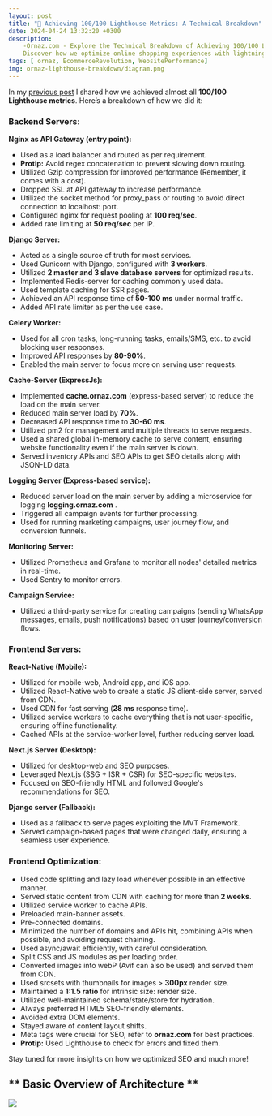 ```yaml
---
layout: post
title: "🚀 Achieving 100/100 Lighthouse Metrics: A Technical Breakdown"
date: 2024-04-24 13:32:20 +0300
description: 
    -Ornaz.com - Explore the Technical Breakdown of Achieving 100/100 Lighthouse Metrics. 
    Discover how we optimize online shopping experiences with lightning-fast performance and superior SEO solutions. 🚀💪 # Add post description (optional)
tags: [ ornaz, EcommerceRevolution, WebsitePerformance]
img: ornaz-lighthouse-breakdown/diagram.png
---
```

In my [previous post](https://ashutoshverma.com/ornaz-desktop-lighthouse-metrices/) I shared how we achieved almost all **100/100 Lighthouse metrics**. Here’s a breakdown of how we did it:

### **Backend Servers**:

**Nginx as API Gateway (entry point):**
- Used as a load balancer and routed as per requirement.
- **Protip:** Avoid regex concatenation to prevent slowing down routing.
- Utilized Gzip compression for improved performance (Remember, it comes with a cost).
- Dropped SSL at API gateway to increase performance.
- Utilized the socket method for proxy_pass or routing to avoid direct connection to localhost: port.
- Configured nginx for request pooling at **100 req/sec**.
- Added rate limiting at **50 req/sec** per IP.

**Django Server:**
- Acted as a single source of truth for most services.
- Used Gunicorn with Django, configured with **3 workers**.
- Utilized **2 master and 3 slave database servers** for optimized results.
- Implemented Redis-server for caching commonly used data.
- Used template caching for SSR pages.
- Achieved an API response time of **50-100 ms** under normal traffic.
- Added API rate limiter as per the use case.

**Celery Worker:**
- Used for all cron tasks, long-running tasks, emails/SMS, etc. to avoid blocking user responses.
- Improved API responses by **80-90%**.
- Enabled the main server to focus more on serving user requests.

**Cache-Server (ExpressJs):**
- Implemented **cache.ornaz.com** (express-based server) to reduce the load on the main server.
- Reduced main server load by **70%**.
- Decreased API response time to **30-60 ms**.
- Utilized pm2 for management and multiple threads to serve requests.
- Used a shared global in-memory cache to serve content, ensuring website functionality even if the main server is down.
- Served inventory APIs and SEO APIs to get SEO details along with JSON-LD data.

**Logging Server (Express-based service):**
- Reduced server load on the main server by adding a microservice for logging **logging.ornaz.com** .
- Triggered all campaign events for further processing.
- Used for running marketing campaigns, user journey flow, and conversion funnels.

**Monitoring Server:**
- Utilized Prometheus and Grafana to monitor all nodes' detailed metrics in real-time.
- Used Sentry to monitor errors.

**Campaign Service:**
- Utilized a third-party service for creating campaigns (sending WhatsApp messages, emails, push notifications) based on user journey/conversion flows.


### **Frontend Servers**:

**React-Native (Mobile):**
- Utilized for mobile-web, Android app, and iOS app.
- Utilized React-Native web to create a static JS client-side server, served from CDN.
- Used CDN for fast serving (**28 ms** response time).
- Utilized service workers to cache everything that is not user-specific, ensuring offline functionality.
- Cached APIs at the service-worker level, further reducing server load.

**Next.js Server (Desktop):**
- Utilized for desktop-web and SEO purposes.
- Leveraged Next.js (SSG + ISR + CSR) for SEO-specific websites.
- Focused on SEO-friendly HTML and followed Google's recommendations for SEO.

**Django server (Fallback):**
- Used as a fallback to serve pages exploiting the MVT Framework.
- Served campaign-based pages that were changed daily, ensuring a seamless user experience.

### **Frontend Optimization:**
- Used code splitting and lazy load whenever possible in an effective manner.
- Served static content from CDN with caching for more than **2 weeks**.
- Utilized service worker to cache APIs.
- Preloaded main-banner assets.
- Pre-connected domains.
- Minimized the number of domains and APIs hit, combining APIs when possible, and avoiding request chaining.
- Used async/await efficiently, with careful consideration.
- Split CSS and JS modules as per loading order.
- Converted images into webP (Avif can also be used) and served them from CDN.
- Used srcsets with thumbnails for images > **300px** render size.
- Maintained a **1:1.5 ratio** for intrinsic size: render size.
- Utilized well-maintained schema/state/store for hydration.
- Always preferred HTML5 SEO-friendly elements.
- Avoided extra DOM elements.
- Stayed aware of content layout shifts.
- Meta tags were crucial for SEO, refer to **ornaz.com** for best practices.
- **Protip:** Used Lighthouse to check for errors and fixed them.

Stay tuned for more insights on how we optimized SEO and much more!

## ** Basic Overview of Architecture **

![](https://s3.ap-south-1.amazonaws.com/ashutoshverma.com/uploaded_assets/lighthouse-breakdown/79ead05f-3_iagram.png)


